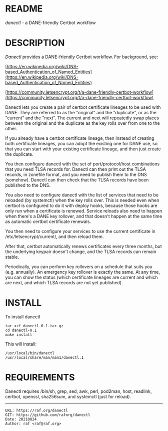 # README

*danectl* - a DANE-friendly Certbot workflow


# DESCRIPTION

*Danectl* provides a DANE-friendly Certbot workflow. For background, see:

[https://en.wikipedia.org/wiki/DNS-based_Authentication_of_Named_Entities](https://en.wikipedia.org/wiki/DNS-based_Authentication_of_Named_Entities)

[https://community.letsencrypt.org/t/a-dane-friendly-certbot-workflow](https://community.letsencrypt.org/t/a-dane-friendly-certbot-workflow)

Danectl lets you create a pair of certbot certificate lineages to be used
with DANE. They are referred to as the "original" and the "duplicate", or
as the "current" and the "next". The current and next will repeatedly swap
places between the original and the duplicate as the key rolls over from
one to the other.

If you already have a certbot certificate lineage, then instead of creating
both certificate lineages, you can adopt the existing one for DANE use, so
that you can start with your existing certificate lineage, and then just
create the duplicate.

You then configure danectl with the set of port/protocol/host combinations
that you need TLSA records for. Danectl can then print out the TLSA records,
in zonefile format, and you need to publish them to the DNS (somehow).
Danectl can then check that the TLSA records have been published to the DNS.

You also need to configure danectl with the list of services that need to be
reloaded (by systemctl) when the key rolls over. This is needed even when
certbot is configured to do it with deploy hooks, because those hooks are
only run when a certificate is renewed. Service reloads also need to happen
when there's a DANE key rollover, and that doesn't happen at the same time
as automatic certbot certificate renewals.

You then need to configure your services to use the current certificate in
/etc/letsencrypt/current/<cert-name>, and then reload them.

After that, certbot automatically renews certificates every three months,
but the underlying keypair doesn't change, and the TLSA records can remain
stable.

Periodically, you can perform key rollovers on a schedule that suits you
(e.g. annually). An emergency key rollover is exactly the same. At any time,
you can show the status (which certificate lineages are current and which
are next, and which TLSA records are not yet published).

# INSTALL

To install danectl

    tar xzf danectl-0.1.tar.gz
    cd danectl-0.1
    make install

This will install:

    /usr/local/bin/danectl
    /usr/local/share/man/man1/danectl.1

# REQUIREMENTS

Danectl requires /bin/sh, grep, sed, awk, perl, pod2man, host, readlink, certbot,
openssl, sha256sum, and systemctl (just for reload).

--------------------------------------------------------------------------------

    URL: https://raf.org/danectl
    GIT: https://github.com/raforg/danectl
    Date: 20210824
    Author: raf <raf@raf.org>


